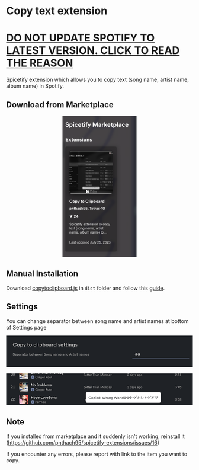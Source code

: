# Copy text extension

# [DO NOT UPDATE SPOTIFY TO LATEST VERSION. CLICK TO READ THE REASON](#25)

Spicetify extension which allows you to copy text (song name, artist name, album name) in Spotify.

## Download from Marketplace

<div align=center>
  <img src="./docs/marketplace.png" width=200px />
</div>

## Manual Installation

Download [copytoclipboard.js](./dist/copytoclipboard.js) in `dist` folder and follow this [guide](https://spicetify.app/docs/advanced-usage/extensions#installing).

## Settings

You can change separator between song name and artist names at bottom of Settings page

![settings](docs/settings.png)

![after](docs/after.png)

## Note

If you installed from marketplace and it suddenly isn't working, reinstall it (https://github.com/pnthach95/spicetify-extensions/issues/16)

If you encounter any errors, please report with link to the item you want to copy.
